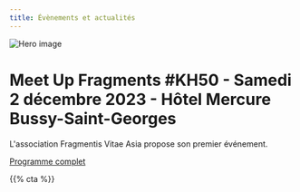 ```yaml
---
title: Évènements et actualités
---
```


![Hero image](/images/banniere.jpg)

# Meet Up Fragments #KH50 - Samedi 2 décembre 2023 - Hôtel Mercure Bussy-Saint-Georges

L'association Fragmentis Vitae Asia propose son premier événement. 

[Programme complet](https://drive.google.com/file/d/1A_e3FbrViI80jq6vfFpqxAA1Th4yKwTp/view?usp=share_link)

{{% cta %}}
